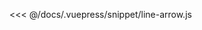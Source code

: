<ClientOnly>
  <common-code-view name="line-arrow" :is-code-view="false"/>
</ClientOnly>

<<< @/docs/.vuepress/snippet/line-arrow.js
